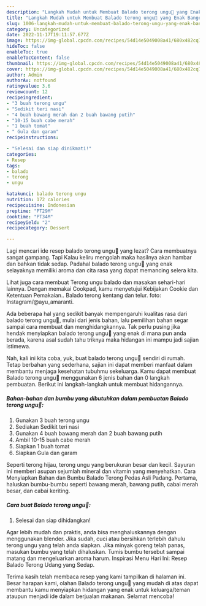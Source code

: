 ```yaml
---
description: "Langkah Mudah untuk Membuat Balado terong ungu🍆 yang Enak Banget "
title: "Langkah Mudah untuk Membuat Balado terong ungu🍆 yang Enak Banget "
slug: 1006-langkah-mudah-untuk-membuat-balado-terong-ungu-yang-enak-banget
category: Uncategorized
date: 2022-11-17T19:11:57.677Z
image: https://img-global.cpcdn.com/recipes/54d14e5049008a41/680x482cq70/balado-terong-ungu-foto-resep-utama.jpg
hideToc: false
enableToc: true
enableTocContent: false
thumbnail: https://img-global.cpcdn.com/recipes/54d14e5049008a41/680x482cq70/balado-terong-ungu-foto-resep-utama.jpg
cover: https://img-global.cpcdn.com/recipes/54d14e5049008a41/680x482cq70/balado-terong-ungu-foto-resep-utama.jpg
author: Admin
authorAv: notfound
ratingvalue: 3.6
reviewcount: 12
recipeingredient:
- "3 buah terong ungu"
- "Sedikit teri nasi"
- "4 buah bawang merah dan 2 buah bawang putih"
- "10-15 buah cabe merah"
- "1 buah tomat"
- " Gula dan garam"
recipeinstructions:

- "Selesai dan siap dinikmati!"
categories:
- Resep
tags:
- balado
- terong
- ungu

katakunci: balado terong ungu 
nutrition: 172 calories
recipecuisine: Indonesian
preptime: "PT29M"
cooktime: "PT34M"
recipeyield: "2"
recipecategory: Dessert

---
```



Lagi mencari ide resep balado terong ungu🍆 yang lezat? Cara membuatnya sangat gampang. Tapi Kalau keliru mengolah maka hasilnya akan hambar dan bahkan tidak sedap. Padahal balado terong ungu🍆 yang enak selayaknya memiliki aroma dan cita rasa yang dapat memancing selera kita.


Lihat juga cara membuat Terong ungu balado dan masakan sehari-hari lainnya. Dengan memakai Cookpad, kamu menyetujui Kebijakan Cookie dan Ketentuan Pemakaian.. Balado terong kentang dan telur. foto: Instagram/@ayu_amaranti.

Ada beberapa hal yang sedikit banyak mempengaruhi kualitas rasa dari balado terong ungu🍆, mulai dari jenis bahan, lalu pemilihan bahan segar sampai cara membuat dan menghidangkannya. Tak perlu pusing jika hendak menyiapkan balado terong ungu🍆 yang enak di mana pun anda berada, karena asal sudah tahu triknya maka hidangan ini mampu jadi sajian istimewa.


Nah, kali ini kita coba, yuk, buat balado terong ungu🍆 sendiri di rumah. Tetap berbahan yang sederhana, sajian ini dapat memberi manfaat dalam membantu menjaga kesehatan tubuhmu sekeluarga. Kamu dapat membuat Balado terong ungu🍆 menggunakan 6 jenis bahan dan 0 langkah pembuatan. Berikut ini langkah-langkah untuk membuat hidangannya.

<!--inarticleads1-->

##### Bahan-bahan dan bumbu yang dibutuhkan dalam pembuatan Balado terong ungu🍆:

1. Gunakan 3 buah terong ungu
1. Sediakan Sedikit teri nasi
1. Gunakan 4 buah bawang merah dan 2 buah bawang putih
1. Ambil 10-15 buah cabe merah
1. Siapkan 1 buah tomat
1. Siapkan  Gula dan garam


Seperti terong hijau, terong ungu yang berukuran besar dan kecil. Sayuran ini memberi asupan sejumlah mineral dan vitamin yang menyehatkan. Cara Menyiapkan Bahan dan Bumbu Balado Terong Pedas Asli Padang. Pertama, haluskan bumbu-bumbu seperti bawang merah, bawang putih, cabai merah besar, dan cabai keriting. 

<!--inarticleads2-->

##### Cara buat Balado terong ungu🍆:


1. Selesai dan siap dihidangkan!

Agar lebih mudah dan praktis, anda bisa menghaluskannya dengan menggunakan blender. Jika sudah, cuci atau bersihkan terlebih dahulu terong ungu yang telah anda siapkan. Jika minyak goreng telah panas, masukan bumbu yang telah dihaluskan. Tumis bumbu tersebut sampai matang dan mengeluarkan aroma harum. Inspirasi Menu Hari Ini: Resep Balado Terong Udang yang Sedap. 

Terima kasih telah membaca resep yang kami tampilkan di halaman ini. Besar harapan kami, olahan Balado terong ungu🍆 yang mudah di atas dapat membantu kamu menyiapkan hidangan yang enak untuk keluarga/teman ataupun menjadi ide dalam berjualan makanan. Selamat mencoba!
